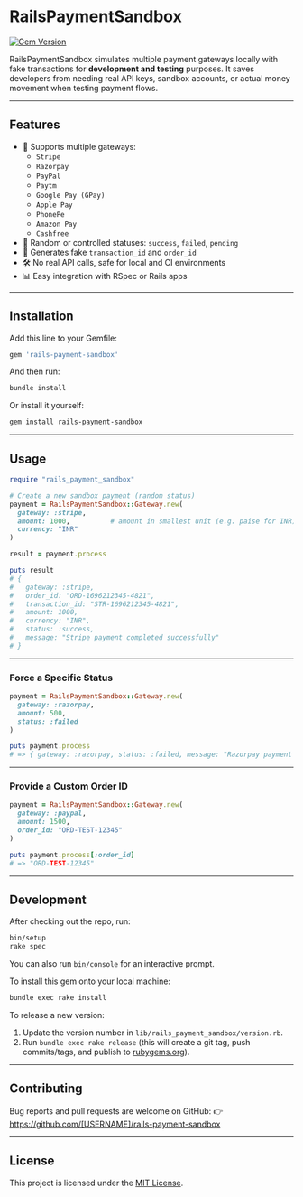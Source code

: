 # RailsPaymentSandbox

[![Gem Version](https://badge.fury.io/rb/rails-payment-sandbox.svg)](https://badge.fury.io/rb/rails-payment-sandbox)

RailsPaymentSandbox simulates multiple payment gateways locally with fake transactions for **development and testing** purposes.
It saves developers from needing real API keys, sandbox accounts, or actual money movement when testing payment flows.

---

## Features

- 🔌 Supports multiple gateways:
  - `Stripe`
  - `Razorpay`
  - `PayPal`
  - `Paytm`
  - `Google Pay (GPay)`
  - `Apple Pay`
  - `PhonePe`
  - `Amazon Pay`
  - `Cashfree`
- 🎲 Random or controlled statuses: `success`, `failed`, `pending`
- 🧾 Generates fake `transaction_id` and `order_id`
- 🛠 No real API calls, safe for local and CI environments
- 📊 Easy integration with RSpec or Rails apps

---

## Installation

Add this line to your Gemfile:

```ruby
gem 'rails-payment-sandbox'
```

And then run:

```bash
bundle install
```

Or install it yourself:

```bash
gem install rails-payment-sandbox
```

---

## Usage

```ruby
require "rails_payment_sandbox"

# Create a new sandbox payment (random status)
payment = RailsPaymentSandbox::Gateway.new(
  gateway: :stripe,
  amount: 1000,          # amount in smallest unit (e.g. paise for INR)
  currency: "INR"
)

result = payment.process

puts result
# {
#   gateway: :stripe,
#   order_id: "ORD-1696212345-4821",
#   transaction_id: "STR-1696212345-4821",
#   amount: 1000,
#   currency: "INR",
#   status: :success,
#   message: "Stripe payment completed successfully"
# }
```

---

### Force a Specific Status

```ruby
payment = RailsPaymentSandbox::Gateway.new(
  gateway: :razorpay,
  amount: 500,
  status: :failed
)

puts payment.process
# => { gateway: :razorpay, status: :failed, message: "Razorpay payment failed", ... }
```

---

### Provide a Custom Order ID

```ruby
payment = RailsPaymentSandbox::Gateway.new(
  gateway: :paypal,
  amount: 1500,
  order_id: "ORD-TEST-12345"
)

puts payment.process[:order_id]
# => "ORD-TEST-12345"
```

---

## Development

After checking out the repo, run:

```bash
bin/setup
rake spec
```

You can also run `bin/console` for an interactive prompt.

To install this gem onto your local machine:

```bash
bundle exec rake install
```

To release a new version:
1. Update the version number in `lib/rails_payment_sandbox/version.rb`.
2. Run `bundle exec rake release` (this will create a git tag, push commits/tags, and publish to [rubygems.org](https://rubygems.org)).

---

## Contributing

Bug reports and pull requests are welcome on GitHub:
👉 https://github.com/[USERNAME]/rails-payment-sandbox

---

## License

This project is licensed under the [MIT License](LICENSE).
